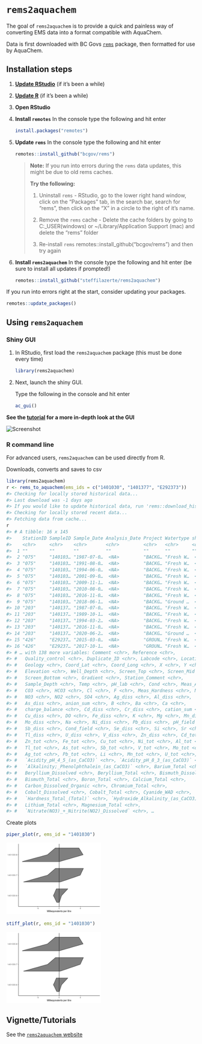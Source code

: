 
<!-- README.md is generated from README.Rmd. Please edit that file -->

# `rems2aquachem`

<!-- badges: start -->
<!-- [![Travis build status](https://travis-ci.org/steffilazerte/rems2aquachem.svg?branch=master)](https://travis-ci.org/steffilazerte/rems2aquachem) -->
<!-- badges: end -->

The goal of `rems2aquachem` is to provide a quick and painless way of
converting EMS data into a format compatible with AquaChem.

Data is first downloaded with BC Govs
[`rems`](http://github.com/bcgov/rems) package, then formatted for use
by AquaChem.

## Installation steps

1.  [**Update RStudio**](https://rstudio.com/) (if it’s been a while)

2.  [**Update R**](https://cloud.r-project.org/) (if it’s been a while)

3.  **Open RStudio**

4.  **Install `remotes`** In the console type the following and hit
    enter

    ``` r
    install.packages("remotes")
    ```

5.  **Update `rems`** In the console type the following and hit enter

    ``` r
    remotes::install_github("bcgov/rems")
    ```

    > **Note:** If you run into errors during the `rems` data updates,
    > this might be due to old rems caches.
    >
    > **Try the following:**
    > 1.  Uninstall `rems` - RStudio, go to the lower right hand window,
    >     click on the “Packages” tab, in the search bar, search for
    >     “rems”, then click on the “X” in a circle to the right of it’s
    >     name.
    >
    > 2.  Remove the `rems` cache - Delete the cache folders by going to
    >     C:\_USER(windows) or \~/Library/Application Support (mac) and
    >     delete the “rems” folder
    >
    > 3.  Re-install `rems` remotes::install\_github(“bcgov/rems”) and
    >     then try again

6.  **Install `rems2aquachem`** In the console type the following and
    hit enter (be sure to install all updates if prompted!)

    ``` r
    remotes::install_github("steffilazerte/rems2aquachem")
    ```

If you run into errors right at the start, consider updating your
packages.

``` r
remotes::update_packages()
```

## Using `rems2aquachem`

### Shiny GUI

1.  In RStudio, first load the `rems2aquachem` package (this must be
    done every time)

    ``` r
    library(rems2aquachem)
    ```

2.  Next, launch the shiny GUI.

    Type the following in the console and hit enter

    ``` r
    ac_gui()
    ```

**See the
[tutorial](https://steffilazerte.github.io/rems2aquachem/articles/rems2aquachem.html)
for a more in-depth look at the GUI**

![Screenshot](https://raw.githubusercontent.com/steffilazerte/rems2aquachem/master/inst/assets/up-to-date.png)

### R command line

For advanced users, `rems2aquachem` can be used directly from R.

Downloads, converts and saves to csv

``` r
library(rems2aquachem)
r <- rems_to_aquachem(ems_ids = c("1401030", "1401377", "E292373"))
#> Checking for locally stored historical data...
#> Last download was -1 days ago
#> If you would like to update historical data, run 'rems::download_historic_data()'
#> Checking for locally stored recent data...
#> Fetching data from cache...
r
#> # A tibble: 16 x 145
#>    StationID SampleID Sample_Date Analysis_Date Project Watertype shortWatertype
#>    <chr>     <chr>    <chr>       <chr>         <chr>   <chr>     <chr>         
#>  1 ""        ""       ""          ""            ""      ""        ""            
#>  2 "075"     "140103… "1987-07-0…  <NA>         "BACKG… "Fresh W…  <NA>         
#>  3 "075"     "140103… "1991-08-0…  <NA>         "BACKG… "Fresh W…  <NA>         
#>  4 "075"     "140103… "1994-06-0…  <NA>         "BACKG… "Fresh W…  <NA>         
#>  5 "075"     "140103… "2001-09-0…  <NA>         "BACKG… "Fresh W…  <NA>         
#>  6 "075"     "140103… "2009-11-1…  <NA>         "BACKG… "Fresh W…  <NA>         
#>  7 "075"     "140103… "2010-08-0…  <NA>         "BACKG… "Fresh W…  <NA>         
#>  8 "075"     "140103… "2016-11-0…  <NA>         "BACKG… "Fresh W…  <NA>         
#>  9 "075"     "140103… "2018-06-1…  <NA>         "BACKG… "Ground …  <NA>         
#> 10 "203"     "140137… "1987-07-0…  <NA>         "BACKG… "Fresh W…  <NA>         
#> 11 "203"     "140137… "1989-10-1…  <NA>         "BACKG… "Fresh W…  <NA>         
#> 12 "203"     "140137… "1994-03-2…  <NA>         "BACKG… "Fresh W…  <NA>         
#> 13 "203"     "140137… "2016-11-0…  <NA>         "BACKG… "Fresh W…  <NA>         
#> 14 "203"     "140137… "2020-06-2…  <NA>         "BACKG… "Ground …  <NA>         
#> 15 "426"     "E29237… "2015-03-0…  <NA>         "GROUN… "Fresh W…  <NA>         
#> 16 "426"     "E29237… "2017-10-1…  <NA>         "GROUN… "Fresh W…  <NA>         
#> # … with 138 more variables: Comment <chr>, Reference <chr>,
#> #   Quality_control <chr>, Duplicate_ID <chr>, Labcode <chr>, Location <chr>,
#> #   Geology <chr>, Coord_Lat <chr>, Coord_Long <chr>, X <chr>, Y <chr>,
#> #   Elevation <chr>, Well_Depth <chr>, Screen_Top <chr>, Screen_Mid <chr>,
#> #   Screen_Bottom <chr>, Gradient <chr>, Station_Comment <chr>,
#> #   Sample_Depth <chr>, Temp <chr>, pH_lab <chr>, Cond <chr>, Meas_Alk <chr>,
#> #   CO3 <chr>, HCO3 <chr>, Cl <chr>, F <chr>, Meas_Hardness <chr>, NH4 <chr>,
#> #   NO3 <chr>, NO2 <chr>, SO4 <chr>, Ag_diss <chr>, Al_diss <chr>,
#> #   As_diss <chr>, anion_sum <chr>, B <chr>, Ba <chr>, Ca <chr>,
#> #   charge_balance <chr>, Cd_diss <chr>, Cr_diss <chr>, cation_sum <chr>,
#> #   Cu_diss <chr>, DO <chr>, Fe_diss <chr>, K <chr>, Mg <chr>, Mn_diss <chr>,
#> #   Mo_diss <chr>, Na <chr>, Ni_diss <chr>, Pb_diss <chr>, pH_field <chr>,
#> #   Sb_diss <chr>, Cond_field <chr>, Se_diss <chr>, Si <chr>, Sr <chr>,
#> #   Tl_diss <chr>, U_diss <chr>, V_diss <chr>, Zn_diss <chr>, Cd_tot <chr>,
#> #   Zn_tot <chr>, Fe_tot <chr>, Cu_tot <chr>, Ni_tot <chr>, Al_tot <chr>,
#> #   Tl_tot <chr>, As_tot <chr>, Sb_tot <chr>, V_tot <chr>, Mo_tot <chr>,
#> #   Ag_tot <chr>, Pb_tot <chr>, Li <chr>, Mn_tot <chr>, U_tot <chr>, Br <chr>,
#> #   `Acidity_pH_4_5_(as_CaCO3)` <chr>, `Acidity_pH_8_3_(as_CaCO3)` <chr>,
#> #   `Alkalinity;_Phenolphthalein_(as_CaCO3)` <chr>, Barium_Total <chr>,
#> #   Beryllium_Dissolved <chr>, Beryllium_Total <chr>, Bismuth_Dissolved <chr>,
#> #   Bismuth_Total <chr>, Boron_Total <chr>, Calcium_Total <chr>,
#> #   Carbon_Dissolved_Organic <chr>, Chromium_Total <chr>,
#> #   Cobalt_Dissolved <chr>, Cobalt_Total <chr>, Cyanide_WAD <chr>,
#> #   `Hardness_Total_(Total)` <chr>, `Hydroxide_Alkalinity_(as_CaCO3)` <chr>,
#> #   Lithium_Total <chr>, Magnesium_Total <chr>,
#> #   `Nitrate(NO3)_+_Nitrite(NO2)_Dissolved` <chr>, …
```

Create plots

``` r
piper_plot(r, ems_id = "1401030")
```

<img src="man/figures/README-unnamed-chunk-9-1.png" width="50%" />

``` r
stiff_plot(r, ems_id = "1401030")
```

<img src="man/figures/README-unnamed-chunk-10-1.png" width="50%" />

## Vignette/Tutorials

See the [`rems2aquachem`
website](https://steffilazerte.github.io/rems2aquachem)
